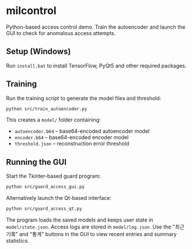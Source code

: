 # milcontrol

Python-based access control demo. Train the autoencoder and launch the GUI to
check for anomalous access attempts.

## Setup (Windows)

Run `install.bat` to install TensorFlow, PyQt5 and other required packages.

## Training

Run the training script to generate the model files and threshold:

```bash
python src/train_autoencoder.py
```

This creates a `model/` folder containing:

* `autoencoder.b64` – base64-encoded autoencoder model
* `encoder.b64` – base64-encoded encoder model
* `threshold.json` – reconstruction error threshold

## Running the GUI

Start the Tkinter-based guard program:

```bash
python src/guard_access_gui.py
```

Alternatively launch the Qt-based interface:

```bash
python src/guard_access_qt.py
```

The program loads the saved models and keeps user state in `model/state.json`.
Access logs are stored in `model/log.json`. Use the "최근 기록" and "통계"
buttons in the GUI to view recent entries and summary statistics.
